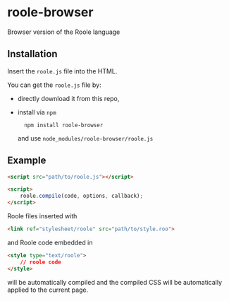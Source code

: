 # roole-browser

Browser version of the Roole language

## Installation

Insert the `roole.js` file into the HTML.

You can get the `roole.js` file by:

- directly download it from this repo,

- install via `npm`

		npm install roole-browser

	and use `node_modules/roole-browser/roole.js`

## Example

```html
<script src="path/to/roole.js"></script>

<script>
	roole.compile(code, options, callback);
</script>
```

Roole files inserted with

```html
<link ref="stylesheet/roole" src="path/to/style.roo">
```

and Roole code embedded in

```html
<style type="text/roole">
	// roole code
</style>
```

will be automatically compiled and the compiled CSS will be automatically applied to the current page.